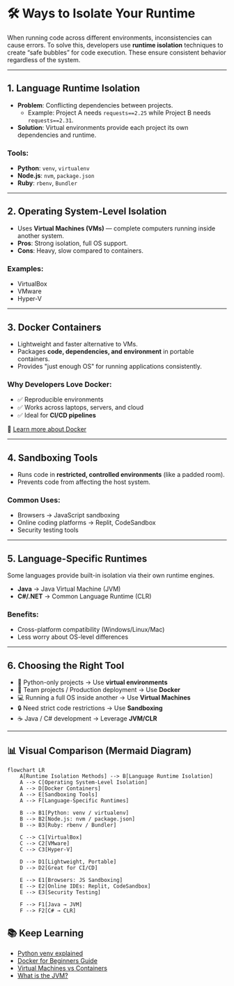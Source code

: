 # 🛠 Ways to Isolate Your Runtime

When running code across different environments, inconsistencies can cause errors. To solve this, developers use **runtime isolation** techniques to create “safe bubbles” for code execution. These ensure consistent behavior regardless of the system.

---

## 1. Language Runtime Isolation
- **Problem**: Conflicting dependencies between projects.
  - Example: Project A needs `requests==2.25` while Project B needs `requests==2.31`.
- **Solution**: Virtual environments provide each project its own dependencies and runtime.

### Tools:
- **Python**: `venv`, `virtualenv`
- **Node.js**: `nvm`, `package.json`
- **Ruby**: `rbenv`, `Bundler`

---

## 2. Operating System-Level Isolation
- Uses **Virtual Machines (VMs)** — complete computers running inside another system.
- **Pros**: Strong isolation, full OS support.
- **Cons**: Heavy, slow compared to containers.

### Examples:
- VirtualBox
- VMware
- Hyper-V

---

## 3. Docker Containers
- Lightweight and faster alternative to VMs.
- Packages **code, dependencies, and environment** in portable containers.
- Provides "just enough OS" for running applications consistently.

### Why Developers Love Docker:
- ✅ Reproducible environments  
- ✅ Works across laptops, servers, and cloud  
- ✅ Ideal for **CI/CD pipelines**

🔗 [Learn more about Docker](https://www.docker.com/why-docker)

---

## 4. Sandboxing Tools
- Runs code in **restricted, controlled environments** (like a padded room).
- Prevents code from affecting the host system.

### Common Uses:
- Browsers → JavaScript sandboxing
- Online coding platforms → Replit, CodeSandbox
- Security testing tools

---

## 5. Language-Specific Runtimes
Some languages provide built-in isolation via their own runtime engines.

- **Java** → Java Virtual Machine (JVM)  
- **C#/.NET** → Common Language Runtime (CLR)  

### Benefits:
- Cross-platform compatibility (Windows/Linux/Mac)
- Less worry about OS-level differences

---

## 6. Choosing the Right Tool
- 🐍 Python-only projects → Use **virtual environments**  
- 🚀 Team projects / Production deployment → Use **Docker**  
- 💻 Running a full OS inside another → Use **Virtual Machines**  
- 🔒 Need strict code restrictions → Use **Sandboxing**  
- ☕ Java / C# development → Leverage **JVM/CLR**  

---

## 📊 Visual Comparison (Mermaid Diagram)

```mermaid
flowchart LR
    A[Runtime Isolation Methods] --> B[Language Runtime Isolation]
    A --> C[Operating System-Level Isolation]
    A --> D[Docker Containers]
    A --> E[Sandboxing Tools]
    A --> F[Language-Specific Runtimes]

    B --> B1[Python: venv / virtualenv]
    B --> B2[Node.js: nvm / package.json]
    B --> B3[Ruby: rbenv / Bundler]

    C --> C1[VirtualBox]
    C --> C2[VMware]
    C --> C3[Hyper-V]

    D --> D1[Lightweight, Portable]
    D --> D2[Great for CI/CD]

    E --> E1[Browsers: JS Sandboxing]
    E --> E2[Online IDEs: Replit, CodeSandbox]
    E --> E3[Security Testing]

    F --> F1[Java → JVM]
    F --> F2[C# → CLR]
```

## 📚 Keep Learning
- [Python venv explained](https://docs.python.org/3/library/venv.html)
- [Docker for Beginners Guide](https://docs.docker.com/get-started/)
- [Virtual Machines vs Containers](https://www.redhat.com/en/topics/containers/containers-vs-virtual-machines)
- [What is the JVM?](https://www.oracle.com/java/technologies/javase/jvm.html)
